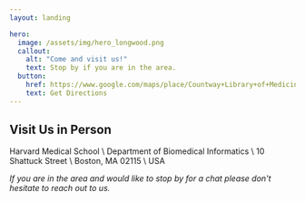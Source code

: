 ```yaml
---
layout: landing

hero:
  image: /assets/img/hero_longwood.png
  callout:
    alt: "Come and visit us!"
    text: Stop by if you are in the area.
  button:
    href: https://www.google.com/maps/place/Countway+Library+of+Medicine/@42.3351702,-71.1058256,17z/data=!3m1!4b1!4m5!3m4!1s0x89e3798eb633f88d:0xc932ca88d645da0b!8m2!3d42.3351663!4d-71.1036369
    text: Get Directions
---
```


## Visit Us in Person

Harvard Medical School \\
Department of Biomedical Informatics \\
10 Shattuck Street \\
Boston, MA 02115 \\
USA

_If you are in the area and would like to stop by for a chat please don't hesitate to reach out to us._
